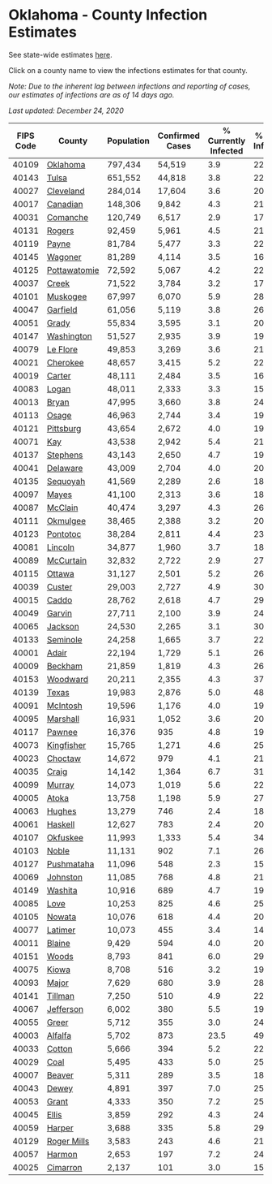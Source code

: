# Oklahoma - County Infection Estimates

See state-wide estimates [here](/infections/us-ok).

Click on a county name to view the infections estimates for that county.

*Note: Due to the inherent lag between infections and reporting of cases, our estimates of infections are as of 14 days ago.*

*Last updated: December 24, 2020*

|   FIPS Code |                       County |   Population |   Confirmed Cases |   % Currently Infected |   % Total Infected |
|-------------|------------------------------|--------------|-------------------|------------------------|--------------------|
|       40109 |         [Oklahoma](oklahoma) |      797,434 |            54,519 |                    3.9 |               22.7 |
|       40143 |               [Tulsa](tulsa) |      651,552 |            44,818 |                    3.8 |               22.8 |
|       40027 |       [Cleveland](cleveland) |      284,014 |            17,604 |                    3.6 |               20.8 |
|       40017 |         [Canadian](canadian) |      148,306 |             9,842 |                    4.3 |               21.6 |
|       40031 |         [Comanche](comanche) |      120,749 |             6,517 |                    2.9 |               17.7 |
|       40131 |             [Rogers](rogers) |       92,459 |             5,961 |                    4.5 |               21.0 |
|       40119 |               [Payne](payne) |       81,784 |             5,477 |                    3.3 |               22.2 |
|       40145 |           [Wagoner](wagoner) |       81,289 |             4,114 |                    3.5 |               16.7 |
|       40125 | [Pottawatomie](pottawatomie) |       72,592 |             5,067 |                    4.2 |               22.3 |
|       40037 |               [Creek](creek) |       71,522 |             3,784 |                    3.2 |               17.5 |
|       40101 |         [Muskogee](muskogee) |       67,997 |             6,070 |                    5.9 |               28.9 |
|       40047 |         [Garfield](garfield) |       61,056 |             5,119 |                    3.8 |               26.9 |
|       40051 |               [Grady](grady) |       55,834 |             3,595 |                    3.1 |               20.9 |
|       40147 |     [Washington](washington) |       51,527 |             2,935 |                    3.9 |               19.6 |
|       40079 |         [Le Flore](le-flore) |       49,853 |             3,269 |                    3.6 |               21.1 |
|       40021 |         [Cherokee](cherokee) |       48,657 |             3,415 |                    5.2 |               22.7 |
|       40019 |             [Carter](carter) |       48,111 |             2,484 |                    3.5 |               16.3 |
|       40083 |               [Logan](logan) |       48,011 |             2,333 |                    3.3 |               15.3 |
|       40013 |               [Bryan](bryan) |       47,995 |             3,660 |                    3.8 |               24.5 |
|       40113 |               [Osage](osage) |       46,963 |             2,744 |                    3.4 |               19.5 |
|       40121 |       [Pittsburg](pittsburg) |       43,654 |             2,672 |                    4.0 |               19.6 |
|       40071 |                   [Kay](kay) |       43,538 |             2,942 |                    5.4 |               21.8 |
|       40137 |         [Stephens](stephens) |       43,143 |             2,650 |                    4.7 |               19.4 |
|       40041 |         [Delaware](delaware) |       43,009 |             2,704 |                    4.0 |               20.6 |
|       40135 |         [Sequoyah](sequoyah) |       41,569 |             2,289 |                    2.6 |               18.0 |
|       40097 |               [Mayes](mayes) |       41,100 |             2,313 |                    3.6 |               18.1 |
|       40087 |           [McClain](mcclain) |       40,474 |             3,297 |                    4.3 |               26.3 |
|       40111 |         [Okmulgee](okmulgee) |       38,465 |             2,388 |                    3.2 |               20.2 |
|       40123 |         [Pontotoc](pontotoc) |       38,284 |             2,811 |                    4.4 |               23.3 |
|       40081 |           [Lincoln](lincoln) |       34,877 |             1,960 |                    3.7 |               18.1 |
|       40089 |       [McCurtain](mccurtain) |       32,832 |             2,722 |                    2.9 |               27.5 |
|       40115 |             [Ottawa](ottawa) |       31,127 |             2,501 |                    5.2 |               26.0 |
|       40039 |             [Custer](custer) |       29,003 |             2,727 |                    4.9 |               30.3 |
|       40015 |               [Caddo](caddo) |       28,762 |             2,618 |                    4.7 |               29.7 |
|       40049 |             [Garvin](garvin) |       27,711 |             2,100 |                    3.9 |               24.6 |
|       40065 |           [Jackson](jackson) |       24,530 |             2,265 |                    3.1 |               30.7 |
|       40133 |         [Seminole](seminole) |       24,258 |             1,665 |                    3.7 |               22.0 |
|       40001 |               [Adair](adair) |       22,194 |             1,729 |                    5.1 |               26.0 |
|       40009 |           [Beckham](beckham) |       21,859 |             1,819 |                    4.3 |               26.1 |
|       40153 |         [Woodward](woodward) |       20,211 |             2,355 |                    4.3 |               37.2 |
|       40139 |               [Texas](texas) |       19,983 |             2,876 |                    5.0 |               48.2 |
|       40091 |         [McIntosh](mcintosh) |       19,596 |             1,176 |                    4.0 |               19.4 |
|       40095 |         [Marshall](marshall) |       16,931 |             1,052 |                    3.6 |               20.1 |
|       40117 |             [Pawnee](pawnee) |       16,376 |               935 |                    4.8 |               19.5 |
|       40073 |     [Kingfisher](kingfisher) |       15,765 |             1,271 |                    4.6 |               25.8 |
|       40023 |           [Choctaw](choctaw) |       14,672 |               979 |                    4.1 |               21.2 |
|       40035 |               [Craig](craig) |       14,142 |             1,364 |                    6.7 |               31.1 |
|       40099 |             [Murray](murray) |       14,073 |             1,019 |                    5.6 |               22.7 |
|       40005 |               [Atoka](atoka) |       13,758 |             1,198 |                    5.9 |               27.9 |
|       40063 |             [Hughes](hughes) |       13,279 |               746 |                    2.4 |               18.3 |
|       40061 |           [Haskell](haskell) |       12,627 |               783 |                    2.4 |               20.0 |
|       40107 |         [Okfuskee](okfuskee) |       11,993 |             1,333 |                    5.4 |               34.9 |
|       40103 |               [Noble](noble) |       11,131 |               902 |                    7.1 |               26.2 |
|       40127 |     [Pushmataha](pushmataha) |       11,096 |               548 |                    2.3 |               15.5 |
|       40069 |         [Johnston](johnston) |       11,085 |               768 |                    4.8 |               21.9 |
|       40149 |           [Washita](washita) |       10,916 |               689 |                    4.7 |               19.6 |
|       40085 |                 [Love](love) |       10,253 |               825 |                    4.6 |               25.9 |
|       40105 |             [Nowata](nowata) |       10,076 |               618 |                    4.4 |               20.5 |
|       40077 |           [Latimer](latimer) |       10,073 |               455 |                    3.4 |               14.6 |
|       40011 |             [Blaine](blaine) |        9,429 |               594 |                    4.0 |               20.1 |
|       40151 |               [Woods](woods) |        8,793 |               841 |                    6.0 |               29.5 |
|       40075 |               [Kiowa](kiowa) |        8,708 |               516 |                    3.2 |               19.1 |
|       40093 |               [Major](major) |        7,629 |               680 |                    3.9 |               28.5 |
|       40141 |           [Tillman](tillman) |        7,250 |               510 |                    4.9 |               22.5 |
|       40067 |       [Jefferson](jefferson) |        6,002 |               380 |                    5.5 |               19.8 |
|       40055 |               [Greer](greer) |        5,712 |               355 |                    3.0 |               24.0 |
|       40003 |           [Alfalfa](alfalfa) |        5,702 |               873 |                   23.5 |               49.5 |
|       40033 |             [Cotton](cotton) |        5,666 |               394 |                    5.2 |               22.7 |
|       40029 |                 [Coal](coal) |        5,495 |               433 |                    5.0 |               25.1 |
|       40007 |             [Beaver](beaver) |        5,311 |               289 |                    3.5 |               18.1 |
|       40043 |               [Dewey](dewey) |        4,891 |               397 |                    7.0 |               25.7 |
|       40053 |               [Grant](grant) |        4,333 |               350 |                    7.2 |               25.0 |
|       40045 |               [Ellis](ellis) |        3,859 |               292 |                    4.3 |               24.9 |
|       40059 |             [Harper](harper) |        3,688 |               335 |                    5.8 |               29.2 |
|       40129 |   [Roger Mills](roger-mills) |        3,583 |               243 |                    4.6 |               21.9 |
|       40057 |             [Harmon](harmon) |        2,653 |               197 |                    7.2 |               24.5 |
|       40025 |         [Cimarron](cimarron) |        2,137 |               101 |                    3.0 |               15.7 |